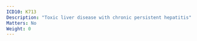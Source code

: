 ```yaml
---
ICD10: K713
Description: "Toxic liver disease with chronic persistent hepatitis"
Matters: No
Weight: 0
---
```


